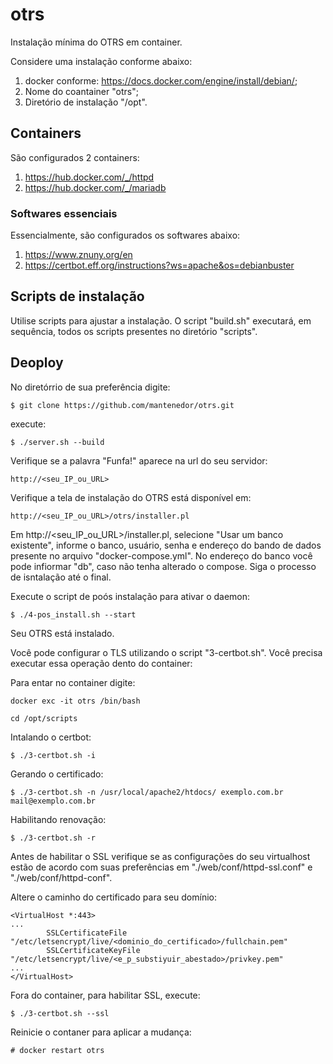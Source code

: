 # otrs
Instalação mínima do OTRS em container.

Considere uma instalação conforme abaixo:
 1. docker conforme: https://docs.docker.com/engine/install/debian/;
 2. Nome do coantainer "otrs";
 3. Diretório de instalação "/opt".

## Containers
São configurados 2 containers:

1. https://hub.docker.com/_/httpd
2. https://hub.docker.com/_/mariadb
### Softwares essenciais
Essencialmente, são configurados os softwares abaixo:
1. https://www.znuny.org/en
2. https://certbot.eff.org/instructions?ws=apache&os=debianbuster

## Scripts de instalação
Utilise scripts para ajustar a instalação.
O script "build.sh" executará, em sequência, todos os scripts presentes no diretório "scripts".

## Deoploy

No diretórrio de sua preferência digite:
```
$ git clone https://github.com/mantenedor/otrs.git
```
execute:
```
$ ./server.sh --build
```
Verifique se a palavra "Funfa!" aparece na url do seu servidor:
```
http://<seu_IP_ou_URL>
```
Verifique a tela de instalação do OTRS está disponível em:
```
http://<seu_IP_ou_URL>/otrs/installer.pl
```
Em http://<seu_IP_ou_URL>/installer.pl, selecione "Usar um banco existente", informe o banco, usuário, senha e endereço do bando de dados presente no arquivo "docker-compose.yml".
No endereço do banco você pode infiormar "db", caso não tenha alterado o compose.
Siga o processo de isntalação até o final.

Execute o script de poós instalação para ativar o daemon:
```
$ ./4-pos_install.sh --start
```
Seu OTRS está instalado.

Você pode configurar o TLS utilizando o script "3-certbot.sh".
Você precisa executar essa operação dento do container:

Para entar no container digite:
```
docker exc -it otrs /bin/bash
```
```
cd /opt/scripts
```
Intalando o certbot:
```
$ ./3-certbot.sh -i
```
Gerando o certificado:
```
$ ./3-certbot.sh -n /usr/local/apache2/htdocs/ exemplo.com.br mail@exemplo.com.br
```
Habilitando renovação:
```
$ ./3-certbot.sh -r
```
Antes de habilitar o SSL verifique se as configurações do seu virtualhost estão de acordo com suas preferências em "./web/conf/httpd-ssl.conf" e "./web/conf/httpd-conf".

Altere o caminho do certificado para seu domínio:
```
<VirtualHost *:443>
...
        SSLCertificateFile "/etc/letsencrypt/live/<dominio_do_certificado>/fullchain.pem"
        SSLCertificateKeyFile "/etc/letsencrypt/live/<e_p_substiyuir_abestado>/privkey.pem"
...
</VirtualHost>
```
Fora do container, para habilitar SSL, execute:
```
$ ./3-certbot.sh --ssl
```
Reinicie o contaner para aplicar a mudança:
```
# docker restart otrs
```
